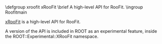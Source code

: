 \defgroup xroofit  xRooFit
\brief A high-level API for RooFit.
\ingroup Roofitmain

<a href="https://gitlab.cern.ch/will/xroofit">xRooFit</a> is a high-level API for RooFit.

A version of the API is included in ROOT as an experimental feature, inside the ROOT::Experimental::XRooFit namespace.
